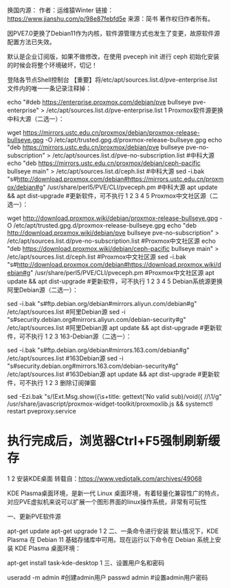 换国内源：
作者：运维猿Winter 链接：https://www.jianshu.com/p/98e87febfd5e 来源：简书
著作权归作者所有。

因PVE7.0更换了Debian11作为内核，软件源管理方式也发生了变更，故原软件源配置方法已失效。

默认是企业订阅版，如果不做修改，在使用 pveceph init 进行 ceph 初始化安装的时候会将整个环境破坏，切记！

登陆各节点Shell控制台
【重要】将/etc/apt/sources.list.d/pve-enterprise.list 文件内的唯一一条记录注释掉：

echo "#deb https://enterprise.proxmox.com/debian/pve bullseye pve-enterprise" > /etc/apt/sources.list.d/pve-enterprise.list
1
Proxmox软件源更换
中科大源（二选一）：

wget https://mirrors.ustc.edu.cn/proxmox/debian/proxmox-release-bullseye.gpg -O /etc/apt/trusted.gpg.d/proxmox-release-bullseye.gpg
echo "deb https://mirrors.ustc.edu.cn/proxmox/debian/pve bullseye pve-no-subscription" > /etc/apt/sources.list.d/pve-no-subscription.list     #中科大源
echo "deb https://mirrors.ustc.edu.cn/proxmox/debian/ceph-pacific bullseye main" > /etc/apt/sources.list.d/ceph.list     #中科大源
sed -i.bak "s#http://download.proxmox.com/debian#https://mirrors.ustc.edu.cn/proxmox/debian#g" /usr/share/perl5/PVE/CLI/pveceph.pm     #中科大源
apt update && apt dist-upgrade     #更新软件，可不执行
1
2
3
4
5
Proxmox中文社区源（二选一）：

wget http://download.proxmox.wiki/debian/proxmox-release-bullseye.gpg -O /etc/apt/trusted.gpg.d/proxmox-release-bullseye.gpg
echo "deb http://download.proxmox.wiki/debian/pve bullseye pve-no-subscription" > /etc/apt/sources.list.d/pve-no-subscription.list     #Proxmox中文社区源
echo "deb https://download.proxmox.wiki/debian/ceph-pacific bullseye main" > /etc/apt/sources.list.d/ceph.list     #Proxmox中文社区源
sed -i.bak "s#http://download.proxmox.com/debian#https://download.proxmox.wiki/debian#g" /usr/share/perl5/PVE/CLI/pveceph.pm     #Proxmox中文社区源
apt update && apt dist-upgrade     #更新软件，可不执行
1
2
3
4
5
Debian系统源更换
阿里Debian源（二选一）：

sed -i.bak "s#ftp.debian.org/debian#mirrors.aliyun.com/debian#g" /etc/apt/sources.list     #阿里Debian源
sed -i "s#security.debian.org#mirrors.aliyun.com/debian-security#g" /etc/apt/sources.list     #阿里Debian源
apt update && apt dist-upgrade     #更新软件，可不执行
1
2
3
163-Debian源（二选一）：

sed -i.bak "s#ftp.debian.org/debian#mirrors.163.com/debian#g" /etc/apt/sources.list     #163Debian源
sed -i "s#security.debian.org#mirrors.163.com/debian-security#g" /etc/apt/sources.list     #163Debian源
apt update && apt dist-upgrade     #更新软件，可不执行
1
2
3
删除订阅弹窗

sed -Ezi.bak "s/(Ext.Msg.show\(\{\s+title: gettext\('No valid sub)/void\(\{ \/\/\1/g" /usr/share/javascript/proxmox-widget-toolkit/proxmoxlib.js && systemctl restart pveproxy.service
# 执行完成后，浏览器Ctrl+F5强制刷新缓存
1
2
安装KDE桌面
转载自：https://www.vediotalk.com/archives/49068

KDE Plasma桌面环境，是新一代 Linux 桌面环境，有着轻量化兼容性广的特点，对应PVE虚拟机来说可以扩展一个图形界面的linux操作系统，非常有可玩性

一、更新PVE软件源

apt-get update
apt-get upgrade
1
2
二、一条命令进行安装
默认情况下，KDE Plasma 在 Debian 11 基础存储库中可用。现在运行以下命令在 Debian 系统上安装 KDE Plasma 桌面环境：

apt-get install task-kde-desktop
1
三、设置用户名和密码

useradd -m admin     #创建admin用户
passwd admin       #设置admin用户密码